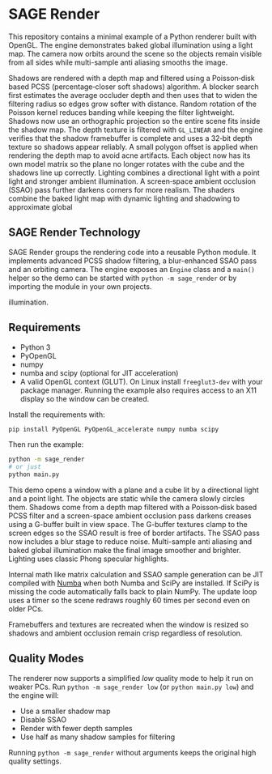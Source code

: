 # SAGE Render

This repository contains a minimal example of a Python renderer built with OpenGL.
The engine demonstrates baked global illumination using a light map. The camera
now orbits around the scene so the objects remain visible from all sides while
multi-sample anti aliasing smooths the image.

Shadows are rendered with a depth map and filtered using a Poisson‑disk based PCSS
(percentage‑closer soft shadows) algorithm. A blocker search first estimates the
average occluder depth and then uses that to widen the filtering radius so edges
grow softer with distance. Random rotation of the Poisson kernel reduces banding
while keeping the filter lightweight. Shadows now use an orthographic projection
so the entire scene fits inside the shadow map. The depth texture is filtered
with `GL_LINEAR` and the engine verifies that the shadow framebuffer is complete
and uses a 32‑bit depth texture so shadows appear reliably. A small polygon
offset is applied when rendering the depth map to avoid acne artifacts. Each
object now has its own model matrix so the plane no longer rotates with the cube
and the shadows line up correctly. Lighting combines a directional light with a
point light and stronger ambient illumination. A screen‑space ambient occlusion
(SSAO) pass further darkens corners for more realism. The shaders combine the
baked light map with dynamic lighting and shadowing to approximate global

## SAGE Render Technology

SAGE Render groups the rendering code into a reusable Python module. It
implements advanced PCSS shadow filtering, a blur-enhanced SSAO pass and an
orbiting camera. The engine exposes an `Engine` class and a `main()` helper so
the demo can be started with `python -m sage_render` or by importing the module
in your own projects.

illumination.

## Requirements

- Python 3
- PyOpenGL
- numpy
- numba and scipy (optional for JIT acceleration)
- A valid OpenGL context (GLUT). On Linux install `freeglut3-dev` with your
  package manager. Running the example also requires access to an X11 display
  so the window can be created.

Install the requirements with:

```bash
pip install PyOpenGL PyOpenGL_accelerate numpy numba scipy
```

Then run the example:

```bash
python -m sage_render
# or just
python main.py
```

This demo opens a window with a plane and a cube lit by a directional light and
a point light. The objects are static while the camera slowly circles them. Shadows
come from a depth map filtered with a Poisson‑disk based PCSS filter and a
screen-space ambient occlusion pass darkens creases using a G-buffer built in
view space. The G-buffer textures clamp to the screen edges so the SSAO result
is free of border artifacts. The SSAO pass now includes a blur stage to reduce
noise. Multi-sample anti aliasing and baked global illumination make the final
image smoother and brighter. Lighting uses classic Phong specular highlights.

Internal math like matrix calculation and SSAO sample generation can be JIT
compiled with [Numba](https://numba.pydata.org/) when both Numba and SciPy are
installed. If SciPy is missing the code automatically falls back to plain
NumPy. The update loop uses a timer so the scene redraws roughly 60 times per
second even on older PCs.

Framebuffers and textures are recreated when the window is resized so shadows
and ambient occlusion remain crisp regardless of resolution.

## Quality Modes

The renderer now supports a simplified *low* quality mode to help it run on
weaker PCs. Run `python -m sage_render low` (or `python main.py low`) and the
engine will:

- Use a smaller shadow map
- Disable SSAO
- Render with fewer depth samples
- Use half as many shadow samples for filtering

Running `python -m sage_render` without arguments keeps the original high
quality settings.
